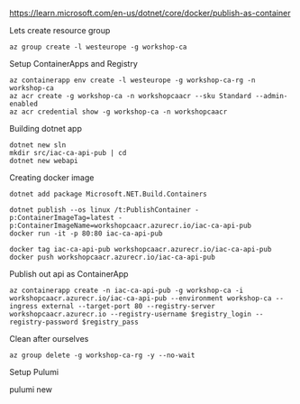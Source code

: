 


https://learn.microsoft.com/en-us/dotnet/core/docker/publish-as-container

Lets create resource group

    az group create -l westeurope -g workshop-ca

Setup ContainerApps and Registry

    az containerapp env create -l westeurope -g workshop-ca-rg -n workshop-ca
    az acr create -g workshop-ca -n workshopcaacr --sku Standard --admin-enabled
    az acr credential show -g workshop-ca -n workshopcaacr

Building dotnet app

    dotnet new sln
    mkdir src/iac-ca-api-pub | cd
    dotnet new webapi

Creating docker image

    dotnet add package Microsoft.NET.Build.Containers

    dotnet publish --os linux /t:PublishContainer -p:ContainerImageTag=latest -p:ContainerImageName=workshopcaacr.azurecr.io/iac-ca-api-pub
    docker run -it -p 80:80 iac-ca-api-pub

    docker tag iac-ca-api-pub workshopcaacr.azurecr.io/iac-ca-api-pub
    docker push workshopcaacr.azurecr.io/iac-ca-api-pub

Publish out api as ContainerApp

    az containerapp create -n iac-ca-api-pub -g workshop-ca -i workshopcaacr.azurecr.io/iac-ca-api-pub --environment workshop-ca --ingress external --target-port 80 --registry-server workshopcaacr.azurecr.io --registry-username $registry_login --registry-password $registry_pass

Clean after ourselves

    az group delete -g workshop-ca-rg -y --no-wait

Setup Pulumi

pulumi new



